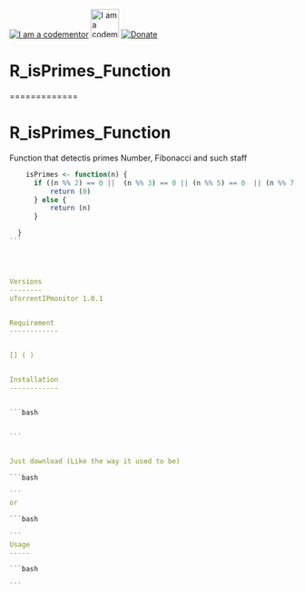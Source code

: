 <a href="http://bitly.com/2grT54q"><img src="https://cdn.codementor.io/badges/i_am_a_codementor_dark.svg" alt="I am a codementor" style="max-width:100%"/></a> <a href="http://bitly.com/2grT54q"><img src="https://cdn.auth0.com/blog/machine-learning-1/R_logo.png"  height="50" alt="I am a codementor" style="max-width:20%"/></a> 
 [![Donate](https://www.paypalobjects.com/en_US/i/btn/btn_donateCC_LG.gif)](https://www.paypal.com/cgi-bin/webscr?cmd=_s-xclick&hosted_button_id=WX4EKLLLV49WG)


# R_isPrimes_Function
=============


# R_isPrimes_Function
Function that detectis primes Number, Fibonacci and such staff
````R
    isPrimes <- function(n) {
      if ((n %% 2) == 0 ||  (n %% 3) == 0 || (n %% 5) == 0  || (n %% 7) == 0 ) {
          return (0)
      } else {
          return (n)
      }

  }
```




Versions
--------
uTorrentIPmonitor 1.0.1


Requirement
------------


[] ( )


Installation
------------


```bash


```


Just download (Like the way it used to be)

```bash
    
```
or

```bash
    
```
Usage
-----

```bash
   
```
